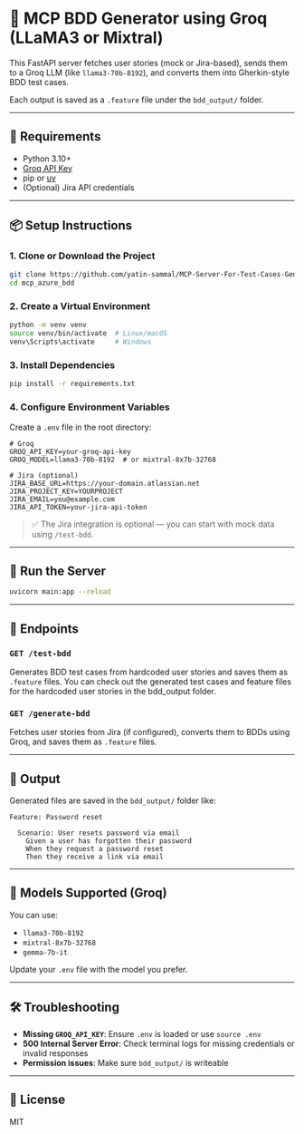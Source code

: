 # 🚀 MCP BDD Generator using Groq (LLaMA3 or Mixtral)

This FastAPI server fetches user stories (mock or Jira-based), sends them to a Groq LLM (like `llama3-70b-8192`), and converts them into Gherkin-style BDD test cases.

Each output is saved as a `.feature` file under the `bdd_output/` folder.

---

## 🧰 Requirements

- Python 3.10+
- [Groq API Key](https://console.groq.com/)
- pip or [uv](https://github.com/astral-sh/uv)
- (Optional) Jira API credentials

---

## 📦 Setup Instructions

### 1. Clone or Download the Project

```bash
git clone https://github.com/yatin-sammal/MCP-Server-For-Test-Cases-Generation
cd mcp_azure_bdd
```

### 2. Create a Virtual Environment

```bash
python -m venv venv
source venv/bin/activate  # Linux/macOS
venv\Scripts\activate     # Windows
```

### 3. Install Dependencies

```bash
pip install -r requirements.txt
```

### 4. Configure Environment Variables

Create a `.env` file in the root directory:

```env
# Groq
GROQ_API_KEY=your-groq-api-key
GROQ_MODEL=llama3-70b-8192  # or mixtral-8x7b-32768

# Jira (optional)
JIRA_BASE_URL=https://your-domain.atlassian.net
JIRA_PROJECT_KEY=YOURPROJECT
JIRA_EMAIL=you@example.com
JIRA_API_TOKEN=your-jira-api-token
```

> ✅ The Jira integration is optional — you can start with mock data using `/test-bdd`.

---

## 🚀 Run the Server

```bash
uvicorn main:app --reload
```

---

## 🧪 Endpoints

### `GET /test-bdd`

Generates BDD test cases from hardcoded user stories and saves them as `.feature` files.
You can check out the generated test cases and feature files for the hardcoded user stories in the bdd_output folder.

### `GET /generate-bdd`

Fetches user stories from Jira (if configured), converts them to BDDs using Groq, and saves them as `.feature` files.

---

## 📂 Output

Generated files are saved in the `bdd_output/` folder like:

```gherkin
Feature: Password reset

  Scenario: User resets password via email
    Given a user has forgotten their password
    When they request a password reset
    Then they receive a link via email
```

---

## 🧠 Models Supported (Groq)

You can use:
- `llama3-70b-8192`
- `mixtral-8x7b-32768`
- `gemma-7b-it`

Update your `.env` file with the model you prefer.

---

## 🛠 Troubleshooting

- **Missing `GROQ_API_KEY`**: Ensure `.env` is loaded or use `source .env`
- **500 Internal Server Error**: Check terminal logs for missing credentials or invalid responses
- **Permission issues**: Make sure `bdd_output/` is writeable

---

## 📌 License

MIT
